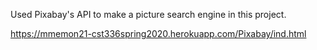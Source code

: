 Used Pixabay's API to make a picture search engine in this project.

https://mmemon21-cst336spring2020.herokuapp.com/Pixabay/ind.html
